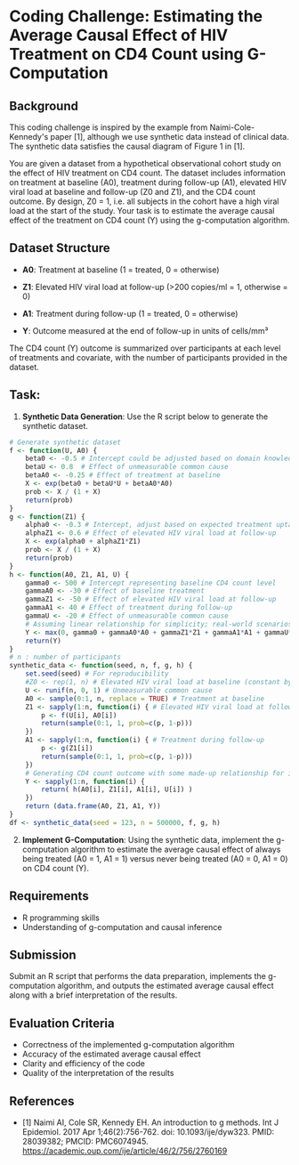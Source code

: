 # Coding Challenge: Estimating the Average Causal Effect of HIV Treatment on CD4 Count using G-Computation

## Background
This coding challenge is inspired by the example from Naimi-Cole-Kennedy's paper [1], although we use synthetic data instead of clinical data. The synthetic data satisfies the causal diagram of Figure 1 in [1].

You are given a dataset from a hypothetical observational cohort study on the effect of HIV treatment on CD4 count. The dataset includes information on treatment at baseline (A0), treatment during follow-up (A1), elevated HIV viral load at baseline and follow-up (Z0 and Z1), and the CD4 count outcome. By design, Z0 = 1, i.e. all subjects in the cohort have a high viral load at the start of the study. Your task is to estimate the average causal effect of the treatment on CD4 count (Y) using the g-computation algorithm.

## Dataset Structure
- **A0**: Treatment at baseline (1 = treated, 0 = otherwise)

- **Z1**: Elevated HIV viral load at follow-up (>200 copies/ml = 1, otherwise = 0)

- **A1**: Treatment during follow-up (1 = treated, 0 = otherwise)

- **Y**: Outcome measured at the end of follow-up in units of cells/mm³

The CD4 count (Y) outcome is summarized over participants at each level of treatments and covariate, with the number of participants provided in the dataset.

## Task:
1. **Synthetic Data Generation**: Use the R script below to generate the synthetic dataset.

```r
# Generate synthetic dataset
f <- function(U, A0) {
    beta0 <- -0.5 # Intercept could be adjusted based on domain knowledge
    betaU <- 0.8  # Effect of unmeasurable common cause
    betaA0 <- -0.25 # Effect of treatment at baseline
    X <- exp(beta0 + betaU*U + betaA0*A0)
    prob <- X / (1 + X)
    return(prob)
}
g <- function(Z1) {
    alpha0 <- -0.3 # Intercept, adjust based on expected treatment uptake
    alphaZ1 <- 0.6 # Effect of elevated HIV viral load at follow-up
    X <- exp(alpha0 + alphaZ1*Z1)
    prob <- X / (1 + X)
    return(prob)
}
h <- function(A0, Z1, A1, U) {
    gamma0 <- 500 # Intercept representing baseline CD4 count level
    gammaA0 <- -30 # Effect of baseline treatment
    gammaZ1 <- -50 # Effect of elevated HIV viral load at follow-up
    gammaA1 <- 40 # Effect of treatment during follow-up
    gammaU <- -20 # Effect of unmeasurable common cause
    # Assuming linear relationship for simplicity; real-world scenarios might require more complex models
    Y <- max(0, gamma0 + gammaA0*A0 + gammaZ1*Z1 + gammaA1*A1 + gammaU*U)
    return(Y)
}
# n : number of participants
synthetic_data <- function(seed, n, f, g, h) {
    set.seed(seed) # For reproducibility
    #Z0 <- rep(1, n) # Elevated HIV viral load at baseline (constant by design)
    U <- runif(n, 0, 1) # Unmeasurable common cause
    A0 <- sample(0:1, n, replace = TRUE) # Treatment at baseline
    Z1 <- sapply(1:n, function(i) { # Elevated HIV viral load at follow-up
        p <- f(U[i], A0[i])
        return(sample(0:1, 1, prob=c(p, 1-p)))
    })
    A1 <- sapply(1:n, function(i) { # Treatment during follow-up
        p <- g(Z1[i])
        return(sample(0:1, 1, prob=c(p, 1-p)))
    })
    # Generating CD4 count outcome with some made-up relationship for illustration
    Y <- sapply(1:n, function(i) {
        return( h(A0[i], Z1[i], A1[i], U[i]) )
    }) 
    return (data.frame(A0, Z1, A1, Y))
}
df <- synthetic_data(seed = 123, n = 500000, f, g, h)
```

2. **Implement G-Computation**: Using the synthetic data, implement the g-computation algorithm to estimate the average causal effect of always being treated (A0 = 1, A1 = 1) versus never being treated (A0 = 0, A1 = 0) on CD4 count (Y).

## Requirements
- R programming skills
- Understanding of g-computation and causal inference

## Submission
Submit an R script that performs the data preparation, implements the g-computation algorithm, and outputs the estimated average causal effect along with a brief interpretation of the results.

## Evaluation Criteria
- Correctness of the implemented g-computation algorithm
- Accuracy of the estimated average causal effect
- Clarity and efficiency of the code
- Quality of the interpretation of the results

## References
- [1] Naimi AI, Cole SR, Kennedy EH. An introduction to g methods. Int J Epidemiol. 2017 Apr 1;46(2):756-762. doi: 10.1093/ije/dyw323. PMID: 28039382; PMCID: PMC6074945. https://academic.oup.com/ije/article/46/2/756/2760169

